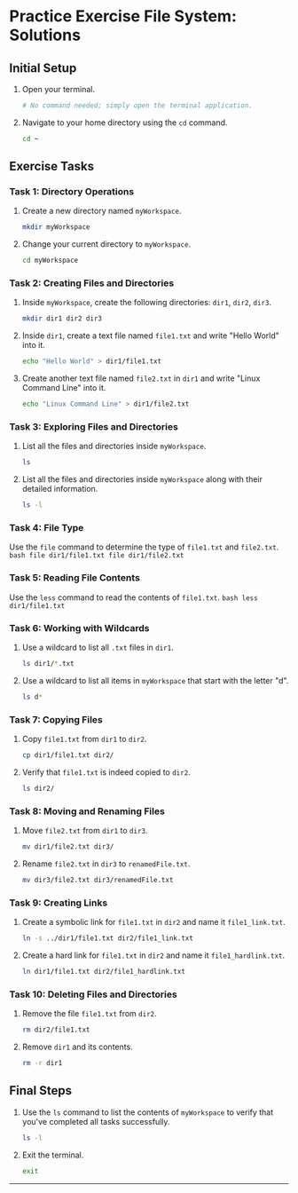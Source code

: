 # Practice Exercise File System: Solutions

## Initial Setup

1. Open your terminal.

   ```bash
   # No command needed; simply open the terminal application.
   ```

2. Navigate to your home directory using the `cd` command.
   ```bash
   cd ~
   ```

## Exercise Tasks

### Task 1: Directory Operations

1. Create a new directory named `myWorkspace`.

   ```bash
   mkdir myWorkspace
   ```

2. Change your current directory to `myWorkspace`.
   ```bash
   cd myWorkspace
   ```

### Task 2: Creating Files and Directories

1. Inside `myWorkspace`, create the following directories: `dir1`, `dir2`, `dir3`.

   ```bash
   mkdir dir1 dir2 dir3
   ```

2. Inside `dir1`, create a text file named `file1.txt` and write "Hello World" into it.

   ```bash
   echo "Hello World" > dir1/file1.txt
   ```

3. Create another text file named `file2.txt` in `dir1` and write "Linux Command Line" into it.
   ```bash
   echo "Linux Command Line" > dir1/file2.txt
   ```

### Task 3: Exploring Files and Directories

1. List all the files and directories inside `myWorkspace`.

   ```bash
   ls
   ```

2. List all the files and directories inside `myWorkspace` along with their detailed information.
   ```bash
   ls -l
   ```

### Task 4: File Type

Use the `file` command to determine the type of `file1.txt` and `file2.txt`.
`bash
    file dir1/file1.txt
    file dir1/file2.txt
    `

### Task 5: Reading File Contents

Use the `less` command to read the contents of `file1.txt`.
`bash
    less dir1/file1.txt
    `

### Task 6: Working with Wildcards

1. Use a wildcard to list all `.txt` files in `dir1`.

   ```bash
   ls dir1/*.txt
   ```

2. Use a wildcard to list all items in `myWorkspace` that start with the letter "d".
   ```bash
   ls d*
   ```

### Task 7: Copying Files

1. Copy `file1.txt` from `dir1` to `dir2`.

   ```bash
   cp dir1/file1.txt dir2/
   ```

2. Verify that `file1.txt` is indeed copied to `dir2`.
   ```bash
   ls dir2/
   ```

### Task 8: Moving and Renaming Files

1. Move `file2.txt` from `dir1` to `dir3`.

   ```bash
   mv dir1/file2.txt dir3/
   ```

2. Rename `file2.txt` in `dir3` to `renamedFile.txt`.
   ```bash
   mv dir3/file2.txt dir3/renamedFile.txt
   ```

### Task 9: Creating Links

1. Create a symbolic link for `file1.txt` in `dir2` and name it `file1_link.txt`.

   ```bash
   ln -s ../dir1/file1.txt dir2/file1_link.txt
   ```

2. Create a hard link for `file1.txt` in `dir2` and name it `file1_hardlink.txt`.
   ```bash
   ln dir1/file1.txt dir2/file1_hardlink.txt
   ```

### Task 10: Deleting Files and Directories

1. Remove the file `file1.txt` from `dir2`.

   ```bash
   rm dir2/file1.txt
   ```

2. Remove `dir1` and its contents.
   ```bash
   rm -r dir1
   ```

## Final Steps

1. Use the `ls` command to list the contents of `myWorkspace` to verify that you've completed all tasks successfully.

   ```bash
   ls -l
   ```

2. Exit the terminal.
   ```bash
   exit
   ```

---
